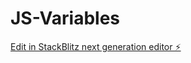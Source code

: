 # JS-Variables

[Edit in StackBlitz next generation editor ⚡️](https://stackblitz.com/~/github.com/AaryanPanda/JS-Variables)